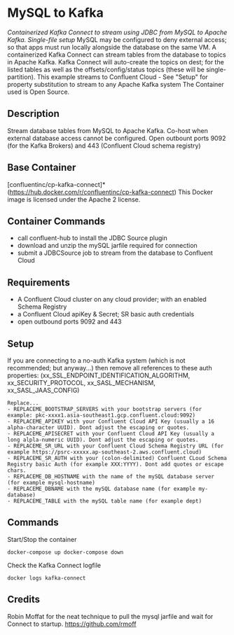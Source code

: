 

# MySQL to Kafka
*Containerized Kafka Connect to stream using JDBC from MySQL to Apache Kafka. Single-file setup*
MySQL may be configured to deny external access; so that apps must run locally alongside the database on the same VM.
A containerized Kafka Connect can stream tables from the database to topics in Apache Kafka.
Kafka Connect will auto-create the topics on dest; for the listed tables as well as the offsets/config/status topics (these will be single-partition).
This example streams to Confluent Cloud - See "Setup"  for property substitution to stream to any Apache Kafka system 
The Container used is Open Source.


## Description
Stream database tables from MySQL to Apache Kafka.
Co-host when external database access cannot be configured.
Open outbount ports 9092 (for the Kafka Brokers) and 443 (Confluent Cloud schema registry)


## Base Container
[confluentinc/cp-kafka-connect]*(https://hub.docker.com/r/confluentinc/cp-kafka-connect)
This Docker image is licensed under the Apache 2 license.


## Container Commands
- call confluent-hub to install the JDBC Source plugin
- download and unzip the mySQL jarfile required for connection
- submit a JDBCSource job to stream from the database to Confluent Cloud


## Requirements
- A Confluent Cloud cluster on any cloud provider; with an enabled Schema Registry
- a Confluent Cloud apiKey & Secret; SR basic auth credentials
- open outbound ports 9092 and 443


## Setup
If you are connecting to a no-auth Kafka system (which is not recommended; but anyway...) then remove all references to these auth properties: (xx_SSL_ENDPOINT_IDENTIFICATION_ALGORITHM, xx_SECURITY_PROTOCOL, xx_SASL_MECHANISM, xx_SASL_JAAS_CONFIG)
```
Replace...
- REPLACEME_BOOTSTRAP_SERVERS with your bootstrap servers (for example: pkc-xxxx1.asia-southeast1.gcp.confluent.cloud:9092)
- REPLACEME_APIKEY with your Confluent Cloud API Key (usually a 16 alpha-character UUID). Dont adjust the escaping or quotes.
- REPLACEME_APISECRET with your Confluent Cloud API Key (usually a long alpla-numeric UUID). Dont adjust the escaping or quotes.
- REPLACEME_SR_URL with your Confluent Cloud Schema Registry URL (for example https://psrc-xxxxx.ap-southeast-2.aws.confluent.cloud)
- REPLACEME_SR_AUTH with your (colon-delimited) Confluent CLoud Schema Registry basic Auth (for example XXX:YYYY). Dont add quotes or escape chars.
- REPLACEME_DB_HOSTNAME with the name of the mySQL database server (for example mysql-hostname)
- REPLACEME_DBNAME with the mySQL database name (for example my-database)
- REPLACEME_TABLE with the mySQL table name (for example dept)
```


## Commands

Start/Stop the container

`docker-compose up
 docker-compose down`

Check the Kafka Connect logfile

`docker logs kafka-connect`


## Credits

Robin Moffat for the neat technique to pull the mysql jarfile and wait for Connect to startup. https://github.com/rmoff
